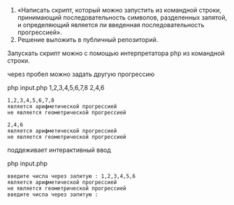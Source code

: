 1. «Написать скрипт, который можно запустить из командной строки, принимающий последовательность символов, разделенных запятой, и определяющий является ли введенная последовательность прогрессией».
1. Решение выложить в публичный репозиторий.

Запускать скрипт можно с помощью интерпретатора php из командной строки.

через пробел можно задать другую прогрессию

php input.php 1,2,3,4,5,6,7,8 2,4,6

    1,2,3,4,5,6,7,8
    является арифметической прогрессией
    не является геометрической прогрессией

    2,4,6
    является арифметической прогрессией
    не является геометрической прогрессией

поддеживает интерактивный ввод

php input.php

    введите числа через запитую : 1,2,3,4,5,6
    является арифметической прогрессией
    не является геометрической прогрессией
    введите числа через запитую :

